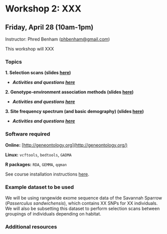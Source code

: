 
# Workshop 2: XXX

## Friday, April 28 (10am-1pm)

Instructor: Phred Benham (phbenham@gmail.com)

This workshop will XXX

### Topics

**1. Selection scans (slides [here](XXX))**
* ***Activities and questions [here](XXX)***

**2. Genotype-environment association methods (slides [here](XXX))**
* ***Activities and questions [here](XXX)***

**3. Site frequency spectrum (and basic demography) (slides [here](XXX))**
* ***Activities and questions [here](XXX)***

### Software required
**Online:** [http://geneontology.org](http://geneontology.org/)

**Linux:** `vcftools`, `bedtools`, `GADMA`

**R packages:** `RDA`, `GEMMA`, `qqman`

See course installation instructions [here](XXX).

### Example dataset to be used

We will be using rangewide exome sequence data of the Savannah Sparrow (*Passerculus sandwichensis*), which contains XX SNPs for XX individuals. We will also be subsetting this dataset to perform selection scans between groupings of individuals depending on habitat.

### Additional resources

